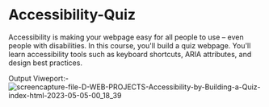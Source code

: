 # Accessibility-Quiz

Accessibility is making your webpage easy for all people to use – even people with disabilities. In this course, you'll build a quiz webpage. You'll learn accessibility tools such as keyboard shortcuts, ARIA attributes, and design best practices.

Output Viweport:- 
![screencapture-file-D-WEB-PROJECTS-Accessibility-by-Building-a-Quiz-index-html-2023-05-05-00_18_39](https://user-images.githubusercontent.com/96150629/236300991-c5dbab4d-c614-48b7-be4a-2332f80fafc1.png)

